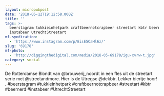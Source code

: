 ```yaml
---
layout: micropubpost
date: '2018-05-12T19:12:58.000Z'
title: ''
tags: >-
  beerstagram tukkieinhetpark craftbeernotcrapbeer streetart kbtr beernerd
  instabeer UtrechtStreetart
mf-syndication:
  - 'https://www.instagram.com/p/BisE5CaHl6z/'
slug: '69178'
mf-photo:
  - 'http://diggingthedigital.com/media/2018-05-69178/igu-xvrw-t.jpg'
category: social
---
```

De Rotterdamse Blondt van @brouwerij_noordt in een fles uit de streetart serie met @streetandmore. Hier is de Utregse @dekbtr. Lekker biertje hoor!
.
#beerstagram #tukkieinhetpark #craftbeernotcrapbeer #streetart #kbtr #beernerd #instabeer #UtrechtStreetart
